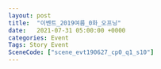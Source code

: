 ```yaml
---
layout: post
title:  "이벤트_2019여름_0화_오프닝"
date:   2021-07-31 05:00:00 +0000
categories: Event
Tags: Story Event
SceneCode: ["scene_evt190627_cp0_q1_s10"]
---
```

